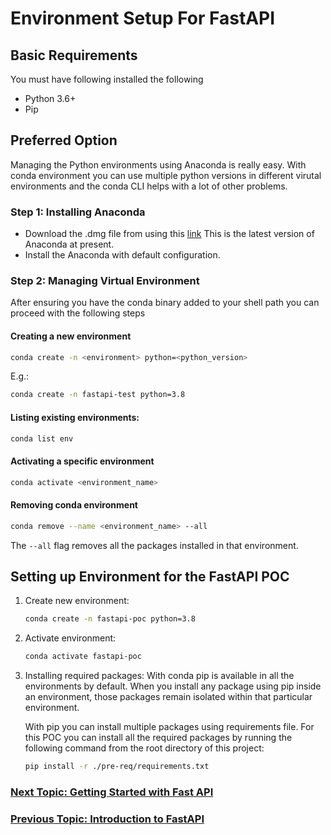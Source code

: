 # Environment Setup For FastAPI

## Basic Requirements

You must have following installed the following

- Python 3.6+
- Pip

## Preferred Option

Managing the Python environments using Anaconda is really easy. With conda environment you can use multiple python versions in different virutal environments and the conda CLI helps with a lot of other problems.

### Step 1: Installing Anaconda

- Download the .dmg file from using this [link](https://repo.anaconda.com/archive/Anaconda3-2023.07-1-MacOSX-arm64.pkg) This is the latest version of Anaconda at present.
- Install the Anaconda with default configuration.

### Step 2: Managing Virtual Environment

After ensuring you have the conda binary added to your shell path you can proceed with the following steps

#### Creating a new environment

```bash
conda create -n <environment> python=<python_version>
```

E.g.:

```bash
conda create -n fastapi-test python=3.8
```

#### Listing existing environments:

```bash
conda list env
```

#### Activating a specific environment

```bash
conda activate <environment_name>
```

#### Removing conda environment

```bash
conda remove --name <environment_name> --all
```

The `--all` flag removes all the packages installed in that environment.

## Setting up Environment for the FastAPI POC

1. Create new environment:
   ```bash
   conda create -n fastapi-poc python=3.8
   ```
2. Activate environment:
   ```bash
   conda activate fastapi-poc
   ```
3. Installing required packages:
   With conda pip is available in all the environments by default. When you install any package using pip inside an environment, those packages remain isolated within that particular environment.

   With pip you can install multiple packages using requirements file. For this POC you can install all the required packages by running the following command from the root directory of this project:

   ```bash
   pip install -r ./pre-req/requirements.txt
   ```

### [Next Topic: Getting Started with Fast API](/docs/Getting_Started.md)

### [Previous Topic: Introduction to FastAPI](../ReadMe.md)
